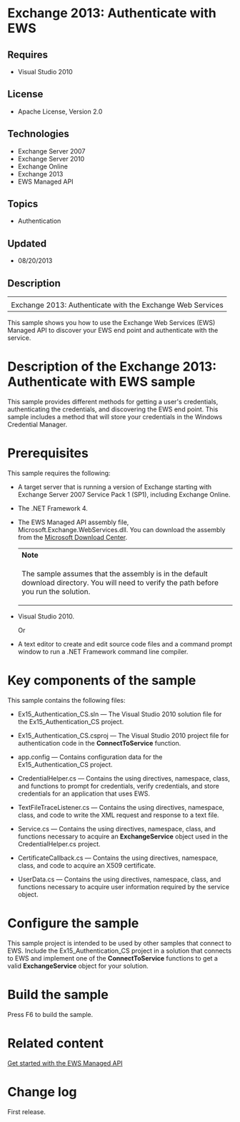 # Exchange 2013: Authenticate with EWS
## Requires
- Visual Studio 2010
## License
- Apache License, Version 2.0
## Technologies
- Exchange Server 2007
- Exchange Server 2010
- Exchange Online
- Exchange 2013
- EWS Managed API
## Topics
- Authentication
## Updated
- 08/20/2013
## Description

<div id="header">
<table id="bottomTable" cellpadding="0" cellspacing="0">
<tbody>
<tr id="headerTableRow1">
<td align="left"><span id="runningHeaderText"></span></td>
</tr>
<tr id="headerTableRow2">
<td align="left"><span id="nsrTitle">Exchange 2013: Authenticate with the Exchange Web Services</span>
</td>
</tr>
</tbody>
</table>
</div>
<div id="mainSection">
<div id="mainBody">
<p></p>
<div>
<p>This sample shows you how to use the Exchange Web Services (EWS) Managed API to discover your EWS end point and authenticate with the service.</p>
</div>
<h1>Description of the Exchange 2013: Authenticate with EWS sample</h1>
<div id="sectionSection0" name="collapseableSection">
<p>This sample provides different methods for getting a user's credentials, authenticating the credentials, and discovering the EWS end point. This sample includes a method that will store your credentials in the Windows Credential Manager.
</p>
</div>
<h1>Prerequisites</h1>
<div id="sectionSection1" name="collapseableSection">
<p>This sample requires the following:</p>
<ul>
<li>
<p>A target server that is running a version of Exchange starting with Exchange Server 2007 Service Pack 1 (SP1), including Exchange Online.</p>
</li><li>
<p>The .NET Framework 4.</p>
</li><li>
<p>The EWS Managed API assembly file, Microsoft.Exchange.WebServices.dll. You can download the assembly from the
<a href="http://go.microsoft.com/fwlink/?LinkID=255472" target="_blank">Microsoft Download Center</a>.</p>
<div>
<table width="100%" cellspacing="0" cellpadding="0">
<tbody>
<tr>
<th align="left"><b>Note</b> </th>
</tr>
<tr>
<td>
<p>The sample assumes that the assembly is in the default download directory. You will need to verify the path before you run the solution.</p>
</td>
</tr>
</tbody>
</table>
</div>
</li><li>
<p>Visual Studio 2010.</p>
<p>Or</p>
</li><li>
<p>A text editor to create and edit source code files and a command prompt window to run a .NET Framework command line compiler.</p>
</li></ul>
</div>
<h1>Key components of the sample</h1>
<div id="sectionSection2" name="collapseableSection">
<p>This sample contains the following files:</p>
<ul>
<li>
<p>Ex15_Authentication_CS.sln — The Visual Studio 2010 solution file for the Ex15_Authentication_CS project.</p>
</li><li>
<p>Ex15_Authentication_CS.csproj — The Visual Studio 2010 project file for authentication code in the
<b>ConnectToService</b> function.</p>
</li><li>
<p>app.config — Contains configuration data for the Ex15_Authentication_CS project.</p>
</li><li>
<p>CredentialHelper.cs — Contains the using directives, namespace, class, and functions to prompt for credentials, verify credentials, and store credentials for an application that uses EWS.</p>
</li><li>
<p>TextFileTraceListener.cs — Contains the using directives, namespace, class, and code to write the XML request and response to a text file.</p>
</li><li>
<p>Service.cs — Contains the using directives, namespace, class, and functions necessary to acquire an
<b>ExchangeService</b> object used in the CredentialHelper.cs project.</p>
</li><li>
<p>CertificateCallback.cs — Contains the using directives, namespace, class, and code to acquire an X509 certificate.</p>
</li><li>
<p>UserData.cs — Contains the using directives, namespace, class, and functions necessary to acquire user information required by the service object.</p>
</li></ul>
</div>
<h1>Configure the sample</h1>
<div id="sectionSection3" name="collapseableSection">
<p>This sample project is intended to be used by other samples that connect to EWS. Include the Ex15_Authentication_CS project in a solution that connects to EWS and implement one of the
<b>ConnectToService</b> functions to get a valid <b>ExchangeService</b> object for your solution.</p>
<p></p>
</div>
<h1>Build the sample</h1>
<div id="sectionSection4" name="collapseableSection">
<p>Press F6 to build the sample.</p>
</div>
<h1>Related content</h1>
<div id="sectionSection5" name="collapseableSection">
<p><a href="http://msdn.microsoft.com/en-us/library/jj220499(v=exchg.80).aspx" target="_blank">Get started with the EWS Managed API</a>
</p>
<p></p>
</div>
<h1>Change log</h1>
<div id="sectionSection6" name="collapseableSection">
<p>First release.</p>
</div>
</div>
</div>
